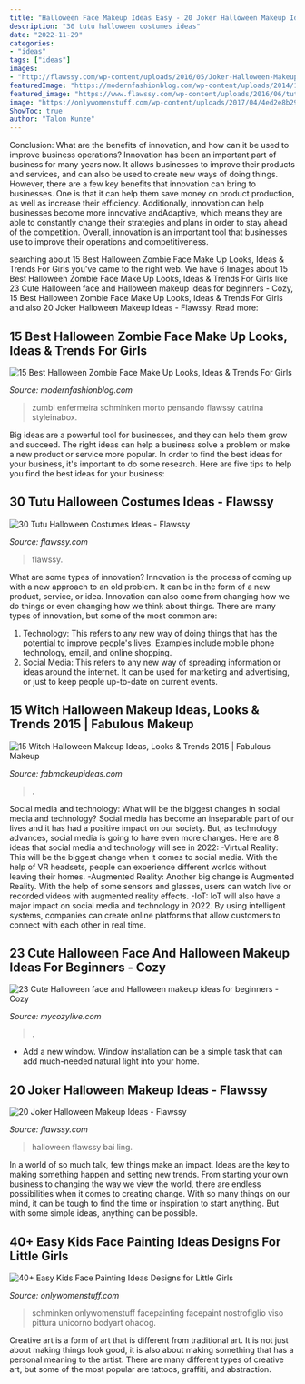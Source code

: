 ```yaml
---
title: "Halloween Face Makeup Ideas Easy - 20 Joker Halloween Makeup Ideas"
description: "30 tutu halloween costumes ideas"
date: "2022-11-29"
categories:
- "ideas"
tags: ["ideas"]
images:
- "http://flawssy.com/wp-content/uploads/2016/05/Joker-Halloween-Makeup-Women.jpg"
featuredImage: "https://modernfashionblog.com/wp-content/uploads/2014/10/15-Best-Halloween-Zombie-Make-Up-Looks-Ideas-Trends-For-Girls-2014-8.jpg"
featured_image: "https://www.flawssy.com/wp-content/uploads/2016/06/tutu-halloween-costumes.jpg"
image: "https://onlywomenstuff.com/wp-content/uploads/2017/04/4ed2e8b29aa17e009b7784bfb7d4e175-1140x1575.jpg"
ShowToc: true
author: "Talon Kunze"
---
```



Conclusion: What are the benefits of innovation, and how can it be used to improve business operations?
Innovation has been an important part of business for many years now. It allows businesses to improve their products and services, and can also be used to create new ways of doing things. However, there are a few key benefits that innovation can bring to businesses. One is that it can help them save money on product production, as well as increase their efficiency. Additionally, innovation can help businesses become more innovative andAdaptive, which means they are able to constantly change their strategies and plans in order to stay ahead of the competition. Overall, innovation is an important tool that businesses use to improve their operations and competitiveness.

	

		
searching about 15 Best Halloween Zombie Face Make Up Looks, Ideas &amp; Trends For Girls you've came to the right web. We have 6 Images about 15 Best Halloween Zombie Face Make Up Looks, Ideas &amp; Trends For Girls like 23 Cute Halloween face and Halloween makeup ideas for beginners - Cozy, 15 Best Halloween Zombie Face Make Up Looks, Ideas &amp; Trends For Girls and also 20 Joker Halloween Makeup Ideas - Flawssy. Read more:
		
    
## 15 Best Halloween Zombie Face Make Up Looks, Ideas &amp; Trends For Girls

<img loading=lazy src="https://modernfashionblog.com/wp-content/uploads/2014/10/15-Best-Halloween-Zombie-Make-Up-Looks-Ideas-Trends-For-Girls-2014-8.jpg" onerror="this.onerror=null;this.src='https://tse1.mm.bing.net/th?id=OIP.FjFbuWJfjkNNwa7JPX_EhAHaLN&amp;pid=15.1';" alt="15 Best Halloween Zombie Face Make Up Looks, Ideas &amp; Trends For Girls">

_Source: modernfashionblog.com_

>zumbi enfermeira schminken morto pensando flawssy catrina styleinabox. 

	

Big ideas are a powerful tool for businesses, and they can help them grow and succeed. The right ideas can help a business solve a problem or make a new product or service more popular. In order to find the best ideas for your business, it's important to do some research. Here are five tips to help you find the best ideas for your business:

    
## 30 Tutu Halloween Costumes Ideas - Flawssy

<img loading=lazy src="https://www.flawssy.com/wp-content/uploads/2016/06/tutu-halloween-costumes.jpg" onerror="this.onerror=null;this.src='https://tse4.mm.bing.net/th?id=OIP.-WQ4VKqzRPfvnl-nXS1GZAHaLG&amp;pid=15.1';" alt="30 Tutu Halloween Costumes Ideas - Flawssy">

_Source: flawssy.com_

>flawssy. 

	

What are some types of innovation?
Innovation is the process of coming up with a new approach to an old problem. It can be in the form of a new product, service, or idea. Innovation can also come from changing how we do things or even changing how we think about things. There are many types of innovation, but some of the most common are: 
1) Technology: This refers to any new way of doing things that has the potential to improve people's lives. Examples include mobile phone technology, email, and online shopping. 
2) Social Media: This refers to any new way of spreading information or ideas around the internet. It can be used for marketing and advertising, or just to keep people up-to-date on current events.

    
## 15 Witch Halloween Makeup Ideas, Looks &amp; Trends 2015 | Fabulous Makeup

<img loading=lazy src="https://fabmakeupideas.com/wp-content/uploads/2015/10/15-Witch-Halloween-Makeup-Ideas-Looks-Trends-2015-9.jpg" onerror="this.onerror=null;this.src='https://tse4.mm.bing.net/th?id=OIP.mN2rX0WAMj7tzp8c-gbRHAHaJ3&amp;pid=15.1';" alt="15 Witch Halloween Makeup Ideas, Looks &amp; Trends 2015 | Fabulous Makeup">

_Source: fabmakeupideas.com_

>. 

	

Social media and technology: What will be the biggest changes in social media and technology?
Social media has become an inseparable part of our lives and it has had a positive impact on our society. But, as technology advances, social media is going to have even more changes. Here are 8 ideas that social media and technology will see in 2022: 
-Virtual Reality: This will be the biggest change when it comes to social media. With the help of VR headsets, people can experience different worlds without leaving their homes. 
-Augmented Reality: Another big change is Augmented Reality. With the help of some sensors and glasses, users can watch live or recorded videos with augmented reality effects. 
-IoT: IoT will also have a major impact on social media and technology in 2022. By using intelligent systems, companies can create online platforms that allow customers to connect with each other in real time.

    
## 23 Cute Halloween Face And Halloween Makeup Ideas For Beginners - Cozy

<img loading=lazy src="https://mycozylive.com/wp-content/uploads/2020/10/20-8.jpg" onerror="this.onerror=null;this.src='https://tse1.mm.bing.net/th?id=OIP.LNYaOYR-ZwbMSeH7emc2dgHaJ4&amp;pid=15.1';" alt="23 Cute Halloween face and Halloween makeup ideas for beginners - Cozy">

_Source: mycozylive.com_

>. 

	

- Add a new window. Window installation can be a simple task that can add much-needed natural light into your home.

    
## 20 Joker Halloween Makeup Ideas - Flawssy

<img loading=lazy src="http://flawssy.com/wp-content/uploads/2016/05/Joker-Halloween-Makeup-Women.jpg" onerror="this.onerror=null;this.src='https://tse1.mm.bing.net/th?id=OIP.YD9LkXjSPcsHnC0ybg6NOwHaKi&amp;pid=15.1';" alt="20 Joker Halloween Makeup Ideas - Flawssy">

_Source: flawssy.com_

>halloween flawssy bai ling. 

	

In a world of so much talk, few things make an impact. Ideas are the key to making something happen and setting new trends. From starting your own business to changing the way we view the world, there are endless possibilities when it comes to creating change. With so many things on our mind, it can be tough to find the time or inspiration to start anything. But with some simple ideas, anything can be possible.

    
## 40+ Easy Kids Face Painting Ideas Designs For Little Girls

<img loading=lazy src="https://onlywomenstuff.com/wp-content/uploads/2017/04/4ed2e8b29aa17e009b7784bfb7d4e175-1140x1575.jpg" onerror="this.onerror=null;this.src='https://tse4.mm.bing.net/th?id=OIP.qPhEXC6OTT-_ktbIsGpprQHaKO&amp;pid=15.1';" alt="40+ Easy Kids Face Painting Ideas Designs for Little Girls">

_Source: onlywomenstuff.com_

>schminken onlywomenstuff facepainting facepaint nostrofiglio viso pittura unicorno bodyart ohadog. 

	

Creative art is a form of art that is different from traditional art. It is not just about making things look good, it is also about making something that has a personal meaning to the artist. There are many different types of creative art, but some of the most popular are tattoos, graffiti, and abstraction.


